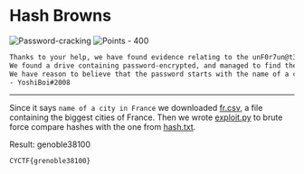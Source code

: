 # Hash Browns

![Password-cracking](https://img.shields.io/badge/Password%20cracking--780707?style=for-the-badge) ![Points - 400](https://img.shields.io/badge/Points-400-9cf?style=for-the-badge)

```txt
Thanks to your help, we have found evidence relating to the unF0r7un@t3s at the location you uncovered in  in "(un)F0r7un@t3". We apprehended a couple subjects.  It turns out they were planning something bigger, and that was only the beginning.
We found a drive containing password-encrypted, and managed to find the passwords hash, located in hash.txt below.
We have reason to believe that the password starts with the name of a city (in lowercase) in France (which is the country they attacked last), and ends with up to 7 numbers.  For example: paris1337 (don’t try that that’s not the flag).  Please decrypt the password.
- YoshiBoi#2008
```

---

Since it says `name of a city in France` we downloaded [fr.csv](./fr.csv), a file containing the biggest cities of France.  Then we wrote [exploit.py](./exploit.py) to brute force compare hashes with the one from [hash.txt](./hash.txt). 

Result: genoble38100

`CYCTF{grenoble38100}`

